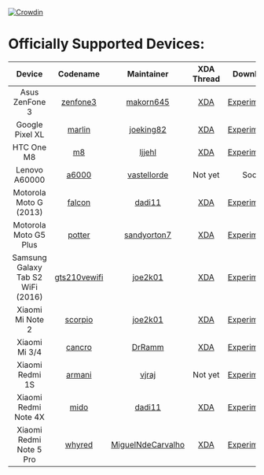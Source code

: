 [![Crowdin](https://d322cqt584bo4o.cloudfront.net/xenonhd-rom/localized.svg)](https://translate.xenonhd.com/project/xenonhd-rom)

Officially Supported Devices:
=============================

| Device                            | Codename                                                                           | Maintainer                                                | XDA Thread                                                       | Download                                                                                     |
| :-------------------------------: | :--------------------------------------------------------------------------------: | :-------------------------------------------------------: | :--------------------------------------------------------------: | :-------------------------------------------------------------------------------------:      |
| Asus ZenFone 3                    | [zenfone3](https://github.com/TeamHorizon/android_device_asus_zenfone3)            | [makorn645](https://github.com/makorn645)                 | [XDA](https://forum.xda-developers.com/showthread.php?t=3758650) | [Experimental](https://mirrors.c0urier.net/android/teamhorizon/O/Experimental/zenfone3/)     |
| Google Pixel XL                   | [marlin](https://github.com/TeamHorizon/android_device_google_marlin)              | [joeking82](https://github.com/Joeking82)                 | [XDA](https://forum.xda-developers.com/showthread.php?t=3751788) | [Experimental](https://mirrors.c0urier.net/android/teamhorizon/O/Experimental/marlin/)       |
| HTC One M8                        | [m8](https://github.com/TeamHorizon/android_device_htc_m8)                         | [ljjehl](https://github.com/ljjehl)                       | [XDA](https://forum.xda-developers.com/showthread.php?t=3520382) | [Experimental](https://mirrors.c0urier.net/android/teamhorizon/O/Experimental/m8/)           |
| Lenovo A60000                     | [a6000](https://github.com/TeamHorizon/android_device_lenovo_a6000)                | [vastellorde](https://github.com/versusx)                 | Not yet                                                          | Soon                                                                                         |
| Motorola Moto G (2013)            | [falcon](https://github.com/TeamHorizon/android_device_motorola_falcon)            | [dadi11](https://github.com/dadi11)                       | [XDA](https://forum.xda-developers.com/showthread.php?t=3738114) | [Experimental](https://mirrors.c0urier.net/android/teamhorizon/O/Experimental/falcon/)       |
| Motorola Moto G5 Plus             | [potter](https://github.com/TeamHorizon/android_device_motorola_potter)            | [sandyorton7](https://github.com/sandyorton7)             | [XDA](https://forum.xda-developers.com/showthread.php?t=3741334) | [Experimental](https://mirrors.c0urier.net/android/teamhorizon/O/Experimental/potter/)       |
| Samsung Galaxy Tab S2 WiFi (2016) | [gts210vewifi](https://github.com/TeamHorizon/android_device_samsung_gts210vewifi) | [joe2k01](https://github.com/joe2k01)                     | [XDA](https://forum.xda-developers.com/showthread.php?t=3697169) | [Experimental](https://mirrors.c0urier.net/android/teamhorizon/O/Experimental/gts210vewifi/) |
| Xiaomi Mi Note 2                  | [scorpio](https://github.com/TeamHorizon/android_device_xiaomi_scorpio)            | [joe2k01](https://github.com/joe2k01)                     | [XDA](https://forum.xda-developers.com/showthread.php?t=3751752) | [Experimental](https://mirrors.c0urier.net/android/teamhorizon/O/Experimental/scorpio/)      |
| Xiaomi Mi 3/4                 	| [cancro](https://github.com/TeamHorizon/android_device_xiaomi_cancro)            	 | [DrRamm](https://github.com/DrRamm)                       | [XDA](https://forum.xda-developers.com/showthread.php?t=3763488) | [Experimental](https://mirrors.c0urier.net/android/teamhorizon/O/Experimental/cancro/)       |
| Xiaomi Redmi 1S                   | [armani](https://github.com/TeamHorizon/android_device_xiaomi_armani)              | [vjraj](https://github.com/vjraj)                         | Not yet                                                          | [Experimental](https://mirrors.c0urier.net/android/teamhorizon/O/Experimental/armani/)       |
| Xiaomi Redmi Note 4X              | [mido](https://github.com/TeamHorizon/android_device_xiaomi_mido)                  | [dadi11](https://github.com/dadi11)                       | [XDA](https://forum.xda-developers.com/showthread.php?t=3696072) | [Experimental](https://mirrors.c0urier.net/android/teamhorizon/O/Experimental/mido/)         |
| Xiaomi Redmi Note 5 Pro           | [whyred](https://github.com/TeamHorizon/android_device_xiaomi_whyred)              | [MiguelNdeCarvalho](https://github.com/MiguelNdeCarvalho) | [XDA](https://forum.xda-developers.com/showthread.php?t=3817242) | [Experimental](https://mirrors.c0urier.net/android/teamhorizon/O/Experimental/whyred/)       |

<!-- Note for maintainers: add your devices in alphabetical order by the "Device" column, not "Codename" -->
